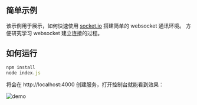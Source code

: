 ## 简单示例

该示例用于展示，如何快速使用 [socket.io](https://socket.io/) 搭建简单的 websocket 通讯环境。 方便研究学习 websocket 建立连接的过程。

## 如何运行

```js
npm install
node index.js
```

将会在 http://localhost:4000 创建服务，打开控制台就能看到效果：

![demo](https://ws1.sinaimg.cn/large/006tNc79gy1fr78srlblyj31460bhaci.jpg)
